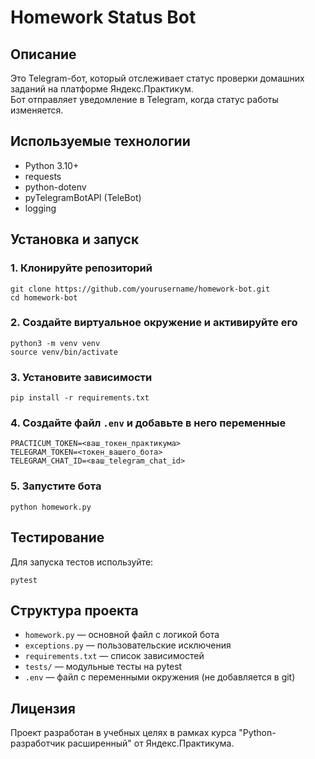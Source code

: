 # Homework Status Bot

## Описание

Это Telegram-бот, который отслеживает статус проверки домашних заданий 
на платформе Яндекс.Практикум.  
Бот отправляет уведомление в Telegram, когда статус работы изменяется.

## Используемые технологии

- Python 3.10+
- requests
- python-dotenv
- pyTelegramBotAPI (TeleBot)
- logging

## Установка и запуск

### 1. Клонируйте репозиторий

```
git clone https://github.com/yourusername/homework-bot.git
cd homework-bot
```

### 2. Создайте виртуальное окружение и активируйте его

```
python3 -m venv venv
source venv/bin/activate
```

### 3. Установите зависимости

```
pip install -r requirements.txt
```

### 4. Создайте файл `.env` и добавьте в него переменные

```
PRACTICUM_TOKEN=<ваш_токен_практикума>
TELEGRAM_TOKEN=<токен_вашего_бота>
TELEGRAM_CHAT_ID=<ваш_telegram_chat_id>
```

### 5. Запустите бота

```
python homework.py
```

## Тестирование

Для запуска тестов используйте:

```
pytest
```

## Структура проекта

- `homework.py` — основной файл с логикой бота
- `exceptions.py` — пользовательские исключения
- `requirements.txt` — список зависимостей
- `tests/` — модульные тесты на pytest
- `.env` — файл с переменными окружения (не добавляется в git)

## Лицензия

Проект разработан в учебных целях в рамках курса 
"Python-разработчик расширенный" от Яндекс.Практикума.
